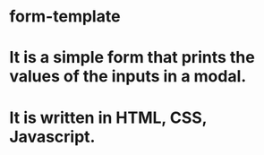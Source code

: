 # form-template

# It is a simple form that prints the values of the inputs in a modal.
# It is written in HTML, CSS, Javascript.

